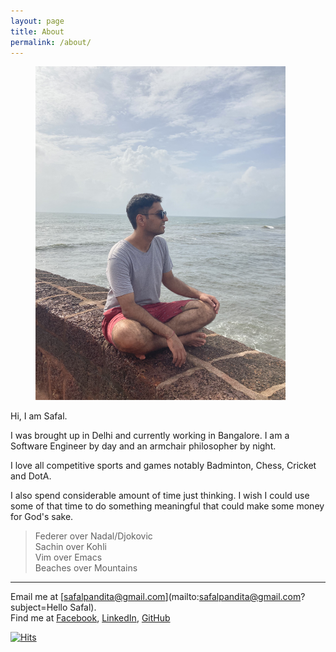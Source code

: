 ```yaml
---
layout: page
title: About
permalink: /about/
---
```


<figure>
  <img class="small left" src="https://raw.githubusercontent.com/imhobo/imhobo.github.io/6a7c744be195123b9339ee10faf48a4b2c85ff3c/images/image.jpg" width="400" alt="Somewhere in Goa">
</figure>


Hi, I am Safal.  

I was brought up in Delhi and currently working in Bangalore. I am a Software Engineer by day and an armchair philosopher by night.  

I love all competitive sports and games notably Badminton, Chess, Cricket and DotA. 

I also spend considerable amount of time just thinking. I wish I could use some of that time to do something meaningful that could make some money for God's sake.

> Federer over Nadal/Djokovic    
> Sachin over Kohli    
> Vim over Emacs    
> Beaches over Mountains    


---

Email me at [safalpandita@gmail.com](mailto:safalpandita@gmail.com?subject=Hello Safal).\
Find me at
[Facebook](https://www.facebook.com/safalpandita/),
[LinkedIn](https://www.linkedin.com/in/safal-pandita-6476bb83/),
[GitHub](https://github.com/imhobo)

[![Hits](https://hits.seeyoufarm.com/api/count/incr/badge.svg?url=https%3A%2F%2Fsafal.sppk.in&count_bg=%2379C83D&title_bg=%23555555&icon=&icon_color=%23E7E7E7&title=Visitors&edge_flat=false)](https://hits.seeyoufarm.com)

